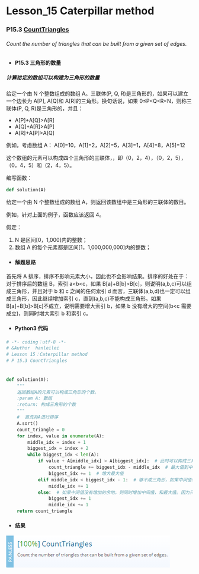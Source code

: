 # Lesson_15 Caterpillar method

### P15.3 [CountTriangles](https://app.codility.com/programmers/lessons/15-caterpillar_method/count_triangles/)

###### Count the number of triangles that can be built from a given set of edges.

- #### P15.3 三角形的数量

##### 计算给定的数组可以构建为三角形的数量

给定一个由 N 个整数组成的数组 A。三联体(P, Q, R)是三角形的，如果可以建立一个边长为 A[P], A[Q]和 A[R]的三角形。换句话说，如果 0≤P<Q<R<N，则称三联体(P, Q, R)是三角形的，并且：

- A[P]+A[Q]>A[R]
- A[Q]+A[R]>A[P]
- A[R]+A[P]>A[Q]

例如，考虑数组 A：
A[0]=10，A[1]=2，A[2]=5，A[3]=1，A[4]=8，A[5]=12

这个数组的元素可以构成四个三角形的三联体，，即（0，2，4），（0，2，5），（0，4，5）和（2，4，5）。

编写函数：

```python
def solution(A)
```

给定一个由 N 个整数组成的数组 A，则返回该数组中是三角形的三联体的数目。

例如，针对上面的例子，函数应该返回 4。

假定：

1. N 是区间[0，1,000]内的整数；
2. 数组 A 的每个元素都是区间[1，1,000,000,000]内的整数；

- #### 解题思路

首先将 A 排序，排序不影响元素大小，因此也不会影响结果。排序的好处在于：对于排序后的数组 B，索引 a<b<c，如果 B[a]+B[b]>B[c]，则说明(a,b,c)可以组成三角形，并且对于 b 和 c 之间的任何索引 d 而言，三联体(a,b,d)也一定可以组成三角形，因此继续增加索引 c，直到(a,b,c)不能构成三角形。如果 B[a]+B[b]>B[c]不成立，说明需要增大索引 b，如果 b 没有增大的空间(b<c 需要成立)，则同时增大索引 b 和索引 c。

- #### Python3 代码

```python
# -*- coding：utf-8 -*-
# &Author  hanleilei
# Lesson 15：Caterpillar method
# P 15.3 CountTriangles


def solution(A):
    """
    返回数组A的元素可以构成三角形的个数。
    :param A: 数组
    :return: 构成三角形的个数
    """
    #  首先将A进行排序
    A.sort()
    count_triangle = 0
    for index, value in enumerate(A):
        middle_idx = index + 1
        biggest_idx = index + 2
        while biggest_idx < len(A):
            if value + A[middle_idx] > A[biggest_idx]:  # 此时可以构成三角形
                count_triangle += biggest_idx - middle_idx  # 最大值到中间值之间的均能构成三角形
                biggest_idx += 1  # 增大最大值
            elif middle_idx < biggest_idx - 1:  # 够不成三角形，如果中间值较小，则试着增加中间值
                middle_idx += 1
            else:  # 如果中间值没有增加的余地，则同时增加中间值，和最大值。因为只增加最大值，还是够不成三角形
                biggest_idx += 1
                middle_idx += 1
    return count_triangle
```

- #### 结果

![image](https://github.com/hanleilei/codility_lession/blob/master/L15_Caterpillar%20method/15.3.png)
